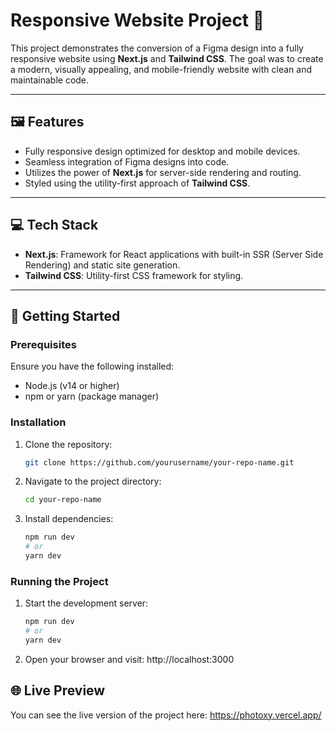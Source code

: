 # Responsive Website Project 🚀

This project demonstrates the conversion of a Figma design into a fully responsive website using **Next.js** and **Tailwind CSS**. The goal was to create a modern, visually appealing, and mobile-friendly website with clean and maintainable code.

---

## 🖼️ **Features**

- Fully responsive design optimized for desktop and mobile devices.
- Seamless integration of Figma designs into code.
- Utilizes the power of **Next.js** for server-side rendering and routing.
- Styled using the utility-first approach of **Tailwind CSS**.

---

## 💻 **Tech Stack**

- **Next.js**: Framework for React applications with built-in SSR (Server Side Rendering) and static site generation.
- **Tailwind CSS**: Utility-first CSS framework for styling.

---

## 🚀 **Getting Started**

### Prerequisites

Ensure you have the following installed:

- Node.js (v14 or higher)
- npm or yarn (package manager)

### Installation

1. Clone the repository:

   ```bash
   git clone https://github.com/yourusername/your-repo-name.git
   ```

2. Navigate to the project directory:

   ```bash
   cd your-repo-name
   ```

3. Install dependencies:

   ```bash
   npm run dev
   # or
   yarn dev
   ```

### Running the Project

1. Start the development server:

   ```bash
   npm run dev
   # or
   yarn dev
   ```

2. Open your browser and visit: http://localhost:3000

## 🌐 Live Preview

You can see the live version of the project here: https://photoxy.vercel.app/
